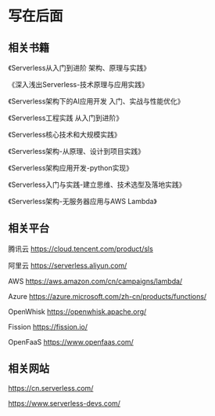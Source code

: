 # 写在后面

## 相关书籍

《Serverless从入门到进阶 架构、原理与实践》

《深入浅出Serverless-技术原理与应用实践》

《Serverless架构下的AI应用开发 入门、实战与性能优化》

《Serverless工程实践 从入门到进阶》

《Serverless核心技术和大规模实践》

《Serverless架构-从原理、设计到项目实践》

《Serverless架构应用开发-python实现》

《Serverless入门与实践-建立思维、技术选型及落地实践》

《Serverless架构-无服务器应用与AWS Lambda》


## 相关平台

腾讯云
https://cloud.tencent.com/product/sls

阿里云
https://serverless.aliyun.com/

AWS
https://aws.amazon.com/cn/campaigns/lambda/

Azure
https://azure.microsoft.com/zh-cn/products/functions/

OpenWhisk
https://openwhisk.apache.org/

Fission
https://fission.io/

OpenFaaS
https://www.openfaas.com/


## 相关网站

https://cn.serverless.com/

https://www.serverless-devs.com/